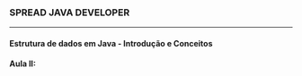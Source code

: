 ### SPREAD JAVA DEVELOPER

_______________________________________________________

#### Estrutura de dados em Java - Introdução e Conceitos

#### Aula II:



